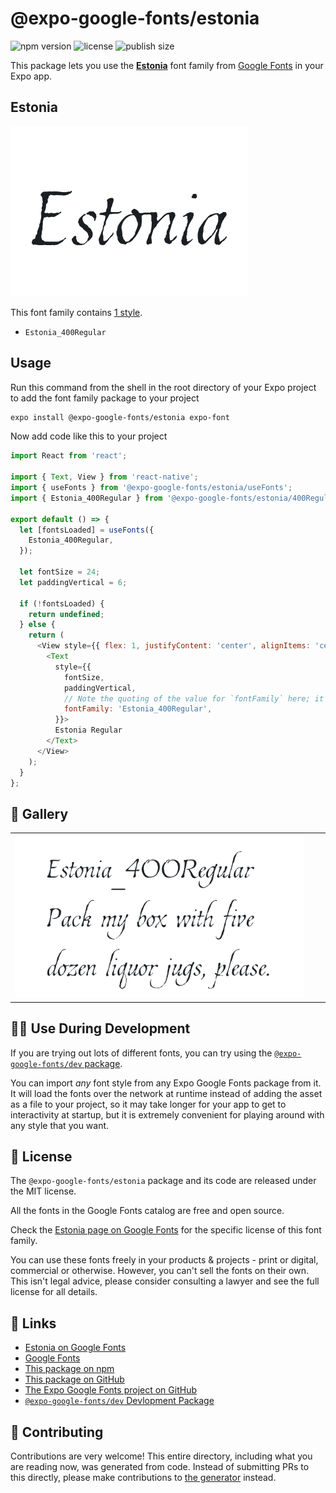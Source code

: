 # @expo-google-fonts/estonia

![npm version](https://flat.badgen.net/npm/v/@expo-google-fonts/estonia)
![license](https://flat.badgen.net/github/license/expo/google-fonts)
![publish size](https://flat.badgen.net/packagephobia/install/@expo-google-fonts/estonia)

This package lets you use the [**Estonia**](https://fonts.google.com/specimen/Estonia) font family from [Google Fonts](https://fonts.google.com/) in your Expo app.

## Estonia

![Estonia](./font-family.png)

This font family contains [1 style](#-gallery).

- `Estonia_400Regular`

## Usage

Run this command from the shell in the root directory of your Expo project to add the font family package to your project
```sh
expo install @expo-google-fonts/estonia expo-font
```

Now add code like this to your project
```js
import React from 'react';

import { Text, View } from 'react-native';
import { useFonts } from '@expo-google-fonts/estonia/useFonts';
import { Estonia_400Regular } from '@expo-google-fonts/estonia/400Regular';

export default () => {
  let [fontsLoaded] = useFonts({
    Estonia_400Regular,
  });

  let fontSize = 24;
  let paddingVertical = 6;

  if (!fontsLoaded) {
    return undefined;
  } else {
    return (
      <View style={{ flex: 1, justifyContent: 'center', alignItems: 'center' }}>
        <Text
          style={{
            fontSize,
            paddingVertical,
            // Note the quoting of the value for `fontFamily` here; it expects a string!
            fontFamily: 'Estonia_400Regular',
          }}>
          Estonia Regular
        </Text>
      </View>
    );
  }
};

```

## 🔡 Gallery


||||
|-|-|-|
|![Estonia_400Regular](.//400Regular/Estonia_400Regular.ttf.png)||||


## 👩‍💻 Use During Development

If you are trying out lots of different fonts, you can try using the [`@expo-google-fonts/dev` package](https://github.com/expo/google-fonts/tree/master/font-packages/dev#readme).

You can import *any* font style from any Expo Google Fonts package from it. It will load the fonts
over the network at runtime instead of adding the asset as a file to your project, so it may take longer
for your app to get to interactivity at startup, but it is extremely convenient
for playing around with any style that you want.

## 📖 License

The `@expo-google-fonts/estonia` package and its code are released under the MIT license.

All the fonts in the Google Fonts catalog are free and open source.

Check the [Estonia page on Google Fonts](https://fonts.google.com/specimen/Estonia) for the specific license of this font family.

You can use these fonts freely in your products & projects - print or digital, commercial or otherwise. However, you can't sell the fonts on their own. This isn't legal advice, please consider consulting a lawyer and see the full license for all details.

## 🔗 Links

- [Estonia on Google Fonts](https://fonts.google.com/specimen/Estonia)
- [Google Fonts](https://fonts.google.com/)
- [This package on npm](https://www.npmjs.com/package/@expo-google-fonts/estonia)
- [This package on GitHub](https://github.com/expo/google-fonts/tree/master/font-packages/estonia)
- [The Expo Google Fonts project on GitHub](https://github.com/expo/google-fonts)
- [`@expo-google-fonts/dev` Devlopment Package](https://github.com/expo/google-fonts/tree/master/font-packages/dev)

## 🤝 Contributing

Contributions are very welcome! This entire directory, including what you are reading now, was generated from code. Instead of submitting PRs to this directly, please make contributions to [the generator](https://github.com/expo/google-fonts/tree/master/packages/generator) instead.
